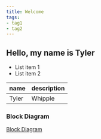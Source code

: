 ```yaml
---
title: Welcome
tags:
- tag1
- tag2
---
```


## Hello, my name is Tyler

* List item 1
* List item 2

| name | description |
| ----- | ------------ |
| Tyler | Whipple |

### Block Diagram
[Block Diagram](/docs/block-diagram.md)